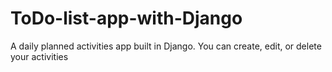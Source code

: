 # ToDo-list-app-with-Django
A daily planned activities app built in Django. You can create, edit, or delete  your activities
